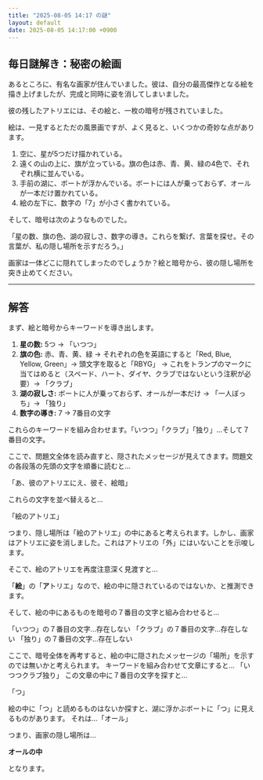 ```yaml
---
title: "2025-08-05 14:17 の謎"
layout: default
date: 2025-08-05 14:17:00 +0900
---
```

## 毎日謎解き：秘密の絵画

あるところに、有名な画家が住んでいました。彼は、自分の最高傑作となる絵を描き上げましたが、完成と同時に姿を消してしまいました。

彼の残したアトリエには、その絵と、一枚の暗号が残されていました。

絵は、一見するとただの風景画ですが、よく見ると、いくつかの奇妙な点があります。

1.  空に、星が5つだけ描かれている。
2.  遠くの山の上に、旗が立っている。旗の色は赤、青、黄、緑の4色で、それぞれ横に並んでいる。
3.  手前の湖に、ボートが浮かんでいる。ボートには人が乗っておらず、オールが一本だけ置かれている。
4.  絵の左下に、数字の「7」が小さく書かれている。

そして、暗号は次のようなものでした。

「星の数、旗の色、湖の寂しさ、数字の導き。これらを繋げ、言葉を探せ。その言葉が、私の隠し場所を示すだろう。」

画家は一体どこに隠れてしまったのでしょうか？絵と暗号から、彼の隠し場所を突き止めてください。

---

## 解答

まず、絵と暗号からキーワードを導き出します。

1.  **星の数:** 5つ → 「いつつ」
2.  **旗の色:** 赤、青、黄、緑 → それぞれの色を英語にすると「Red, Blue, Yellow, Green」→ 頭文字を取ると「RBYG」 → これをトランプのマークに当てはめると（スペード、ハート、ダイヤ、クラブではないという注釈が必要）→ 「クラブ」
3.  **湖の寂しさ:** ボートに人が乗っておらず、オールが一本だけ → 「一人ぼっち」→ 「独り」
4.  **数字の導き:** 7 → 7番目の文字

これらのキーワードを組み合わせます。「いつつ」「クラブ」「独り」…そして７番目の文字。

ここで、問題文全体を読み直すと、隠されたメッセージが見えてきます。問題文の各段落の先頭の文字を順番に読むと…

「あ、彼のアトリエにえ、彼そ、絵暗」

これらの文字を並べ替えると…

「絵のアトリエ」

つまり、隠し場所は「絵のアトリエ」の中にあると考えられます。しかし、画家はアトリエに姿を消しました。これはアトリエの「外」にはいないことを示唆します。

そこで、絵のアトリエを再度注意深く見渡すと…

「**絵**」の「**ア**トリエ」なので、絵の中に隠されているのではないか、と推測できます。

そして、絵の中にあるものを暗号の７番目の文字と組み合わせると…

「いつつ」の７番目の文字…存在しない
「クラブ」の７番目の文字…存在しない
「独り」の７番目の文字…存在しない

ここで、暗号全体を再考すると、絵の中に隠されたメッセージの「場所」を示すのでは無いかと考えられます。
キーワードを組み合わせて文章にすると…
「いつつクラブ独り」
この文章の中に７番目の文字を探すと…

「つ」

絵の中に「つ」と読めるものはないか探すと、湖に浮かぶボートに「つ」に見えるものがあります。
それは…「オール」

つまり、画家の隠し場所は…

**オールの中**

となります。

